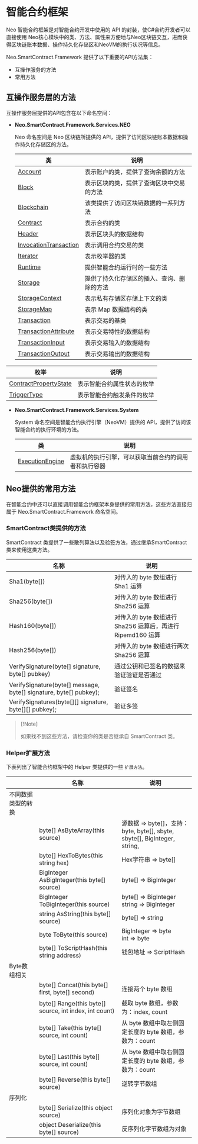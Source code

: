 # 智能合约框架

Neo 智能合约框架是对智能合约开发中使用的 API 的封装，使C#合约开发者可以直接使用 Neo核心模块中的类、方法、属性来方便地与Neo区块链交互，进而获得区块链账本数据、操作持久化存储区和NeoVM的执行状况等信息。

Neo.SmartContract.Framework 提供了以下重要的API方法集：

+ 互操作服务的方法
+ 常用方法

## 互操作服务层的方法

互操作服务层提供的API包含在以下命名空间：

+ **Neo.SmartContract.Framework.Services.NEO** 

  Neo 命名空间是 Neo 区块链所提供的 API，提供了访问区块链账本数据和操作持久化存储区的方法。

  | 类                                                           | 说明                                       |
  | ------------------------------------------------------------ | ------------------------------------------ |
  | [Account](fw/dotnet/neo/Account.md)                          | 表示账户的类，提供了查询余额的方法         |
  | [Block](fw/dotnet/neo/Block.md)                              | 表示区块的类，提供了查询区块中交易的方法   |
  | [Blockchain](fw/dotnet/neo/Blockchain.md)                    | 该类提供了访问区块链数据的一系列方法       |
  | [Contract](fw/dotnet/neo/Contract.md)                        | 表示合约的类                               |
  | [Header](fw/dotnet/neo/Header.md)                            | 表示区块头的数据结构                       |
  | [InvocationTransaction](fw/dotnet/neo/InvocationTransaction.md) | 表示调用合约交易的类                       |
  | [Iterator](fw/dotnet/neo/Iterator.md)                        | 表示枚举器的类                             |
  | [Runtime](fw/dotnet/neo/Runtime.md)                          | 提供智能合约运行时的一些方法               |
  | [Storage](fw/dotnet/neo/Storage.md)                          | 提供了持久化存储区的插入、查询、删除的方法 |
  | [StorageContext](fw/dotnet/neo/StorageContext.md)            | 表示私有存储区存储上下文的类               |
  | [StorageMap](fw/dotnet/neo/StorageMap.md)                    | 表示 Map 数据结构的类                      |
  | [Transaction](fw/dotnet/neo/Transaction.md)                  | 表示交易的基类                             |
  | [TransactionAttribute](fw/dotnet/neo/TransactionAttribute.md) | 表示交易特性的数据结构                     |
  | [TransactionInput](fw/dotnet/neo/TransactionInput.md)        | 表示交易输入的数据结构                     |
  | [TransactionOutput](fw/dotnet/neo/TransactionOutput.md)      | 表示交易输出的数据结构                     |
  
| **枚举**                                                     | **说明**                   |
  | ------------------------------------------------------------ | -------------------------- |
  | [ContractPropertyState](fw/dotnet/neo/ContractPropertyState.md) | 表示智能合约属性状态的枚举 |
  | [TriggerType](fw/dotnet/neo/TriggerType.md)                  | 表示智能合约触发条件的枚举 |
  
+ **Neo.SmartContract.Framework.Services.System** 

  System 命名空间是智能合约执行引擎（NeoVM）提供的 API，提供了访问该智能合约的执行环境的方法。

  | 类                                                     | 说明                                                 |
  | ------------------------------------------------------ | ---------------------------------------------------- |
  | [ExecutionEngine](fw/dotnet/System/ExecutionEngine.md) | 虚拟机的执行引擎，可以获取当前合约的调用者和执行容器 |

## Neo提供的常用方法

在智能合约中还可以直接调用智能合约框架本身提供的常用方法，这些方法直接归属于 Neo.SmartContract.Framework 命名空间。

### SmartContract类提供的方法

SmartContract 类提供了一些散列算法以及验签方法，通过继承SmartContract类来使用这类方法。

| 名称                                                         | 说明                                                        |
| ------------------------------------------------------------ | ----------------------------------------------------------- |
| Sha1(byte[])                                                 | 对传入的 byte 数组进行 Sha1 运算                            |
| Sha256(byte[])                                               | 对传入的 byte 数组进行 Sha256 运算                          |
| Hash160(byte[])                                              | 对传入的 byte 数组进行 Sha256 运算后，再进行 Ripemd160 运算 |
| Hash256(byte[])                                              | 对传入的 byte 数组进行两次 Sha256 运算                      |
| VerifySignature(byte[] signature, byte[] pubkey)             | 通过公钥和已签名的数据来验证验证是否通过                    |
| VerifySignature(byte[] message, byte[] signature, byte[] pubkey); | 验证签名                                                    |
| VerifySignatures(byte[][] signature, byte[][] pubkey);       | 验证多签                                                    |

>  [!Note]
>
> 如果找不到这些方法，请检查你的类是否继承自 SmartContract 类。

### Helper扩展方法

下表列出了智能合约框架中的 Helper 类提供的一些 ` 扩展方法 `。

|                    | 名称                                                   | **说明**                                                     |
| ------------------ | ------------------------------------------------------ | ------------------------------------------------------------ |
| 不同数据类型的转换 |                                                        |                                                              |
|                    | byte[] AsByteArray(this source)                        | 源数据 => byte[]，支持：<br />byte, byte[], sbyte, sbyte[], BigInteger, string, |
|                    | byte[] HexToBytes(this string hex)                     | Hex字符串 => byte[]                                          |
|                    | BigInteger AsBigInteger(this byte[] source)            | byte[] => BigInteger                                         |
|                    | BigInteger ToBigInteger(this source)                   | byte[] => BigInteger<br />string => BigInteger               |
|                    | string AsString(this byte[] source)                    | byte[] => string                                             |
|                    | byte ToByte(this source)                               | BigInteger => byte<br />int => byte                          |
|                    | byte[] ToScriptHash(this string address)               | 钱包地址 => ScriptHash                                       |
| Byte数组相关       |                                                        |                                                              |
|                    | byte[] Concat(this byte[] first, byte[] second)        | 连接两个 byte 数组                                           |
|                    | byte[] Range(this byte[] source, int index, int count) | 截取 byte 数组，参数为：index, count                         |
|                    | byte[] Take(this byte[] source, int count)             | 从 byte 数组中取左侧固定长度的 byte 数组，参数为：count      |
|                    | byte[] Last(this byte[] source, int count)             | 从 byte 数组中取右侧固定长度的 byte 数组，参数为：count      |
|                    | byte[] Reverse(this byte[] source)                     | 逆转字节数组                                                 |
| 序列化             |                                                        |                                                              |
|                    | byte[] Serialize(this object source)                   | 序列化对象为字节数组                                         |
|                    | object Deserialize(this byte[] source)                 | 反序列化字节数组为对象                                       |